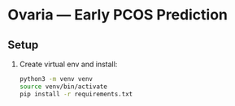 # Ovaria — Early PCOS Prediction

## Setup

1. Create virtual env and install:
   ```bash
   python3 -m venv venv
   source venv/bin/activate
   pip install -r requirements.txt
